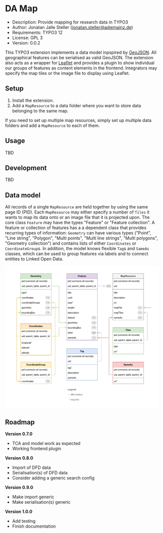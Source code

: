 # DA Map

- Description: Provide mapping for research data in TYPO3
- Author: Jonatan Jalle Steller ([jonatan.steller@adwmainz.de](mailto:jonatan.steller@adwmainz.de))
- Requirements: TYPO3 12
- License: GPL 3
- Version: 0.0.2

This TYPO3 extension implements a data model inpspired by [GeoJSON](https://datatracker.ietf.org/doc/html/rfc7946). All geographical features can be serialised as valid GeoJSON. The extension also acts as a wrapper for [Leaflet](https://leafletjs.com/) and provides a plugin to show individual our groups of features as content elements in the frontend. Integrators may specify the map tiles or the image file to display using Leaflet.

## Setup

1. Install the extension.
2. Add a `MapResource` to a data folder where you want to store data belonging to the same map.

If you need to set up multiple map resources, simply set up multiple data folders and add a `MapResource` to each of them.

## Usage

TBD

## Development

TBD

## Data model

All records of a single `MapResource` are held together by using the same page ID (PID). Each `MapResource` may either specify a number of `Tiles` it wants to map its data onto or an image file that it is projected upon. The core class `Feature` may have the types "Feature" or "Feature collection". A feature or collection of features has a a dependent class that provides recurring types of information: `Geometry` can have various types ("Point", "Line string", "Polygon", "Multi points", "Multi line strings", "Multi polygons", "Geometry collection") and contains lists of either `Coordinates` or `CoordinateGroup`s. In addition, the model knows flexible `Tag`s and `SameAs` classes, which can be used to group features via labels and to connect entities to Linked Open Data.

![Data model of DA Map, drawn using draw.io](Documentation/datamodel.png)

## Roadmap

**Version 0.7.0**

- TCA and model work as expected
- Working frontend plugin

**Version 0.8.0**

- Import of DFD data
- Serialisation(s) of DFD data
- Consider adding a generic search config

**Version 0.9.0**

- Make import generic
- Make serialisation(s) generic

**Version 1.0.0**

- Add testing
- Finish documentation
